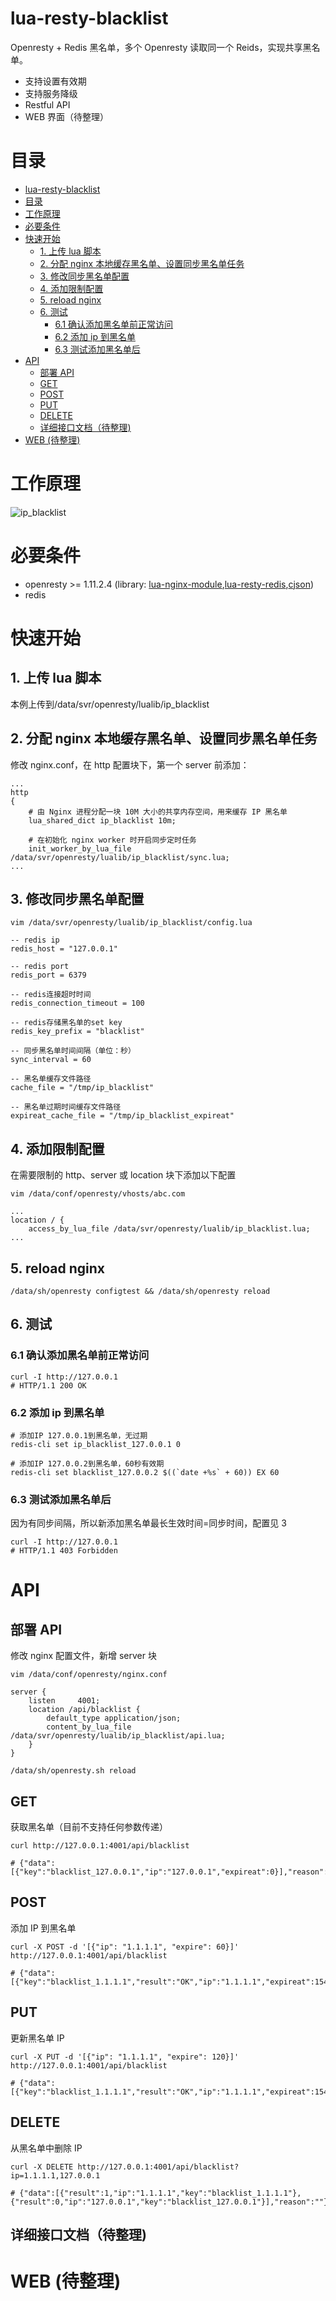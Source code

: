 # lua-resty-blacklist

Openresty + Redis 黑名单，多个 Openresty 读取同一个 Reids，实现共享黑名单。

- 支持设置有效期
- 支持服务降级
- Restful API
- WEB 界面（待整理）

# 目录

- [lua-resty-blacklist](#lua-resty-blacklist)
- [目录](#%E7%9B%AE%E5%BD%95)
- [工作原理](#%E5%B7%A5%E4%BD%9C%E5%8E%9F%E7%90%86)
- [必要条件](#%E5%BF%85%E8%A6%81%E6%9D%A1%E4%BB%B6)
- [快速开始](#%E5%BF%AB%E9%80%9F%E5%BC%80%E5%A7%8B)
    - [1. 上传 lua 脚本](#1-%E4%B8%8A%E4%BC%A0-lua-%E8%84%9A%E6%9C%AC)
    - [2. 分配 nginx 本地缓存黑名单、设置同步黑名单任务](#2-%E5%88%86%E9%85%8D-nginx-%E6%9C%AC%E5%9C%B0%E7%BC%93%E5%AD%98%E9%BB%91%E5%90%8D%E5%8D%95%E8%AE%BE%E7%BD%AE%E5%90%8C%E6%AD%A5%E9%BB%91%E5%90%8D%E5%8D%95%E4%BB%BB%E5%8A%A1)
    - [3. 修改同步黑名单配置](#3-%E4%BF%AE%E6%94%B9%E5%90%8C%E6%AD%A5%E9%BB%91%E5%90%8D%E5%8D%95%E9%85%8D%E7%BD%AE)
    - [4. 添加限制配置](#4-%E6%B7%BB%E5%8A%A0%E9%99%90%E5%88%B6%E9%85%8D%E7%BD%AE)
    - [5. reload nginx](#5-reload-nginx)
    - [6. 测试](#6-%E6%B5%8B%E8%AF%95)
        - [6.1 确认添加黑名单前正常访问](#61-%E7%A1%AE%E8%AE%A4%E6%B7%BB%E5%8A%A0%E9%BB%91%E5%90%8D%E5%8D%95%E5%89%8D%E6%AD%A3%E5%B8%B8%E8%AE%BF%E9%97%AE)
        - [6.2 添加 ip 到黑名单](#62-%E6%B7%BB%E5%8A%A0-ip-%E5%88%B0%E9%BB%91%E5%90%8D%E5%8D%95)
        - [6.3 测试添加黑名单后](#63-%E6%B5%8B%E8%AF%95%E6%B7%BB%E5%8A%A0%E9%BB%91%E5%90%8D%E5%8D%95%E5%90%8E)
- [API](#api)
    - [部署 API](#%E9%83%A8%E7%BD%B2-api)
    - [GET](#get)
    - [POST](#post)
    - [PUT](#put)
    - [DELETE](#delete)
    - [详细接口文档（待整理)](#%E8%AF%A6%E7%BB%86%E6%8E%A5%E5%8F%A3%E6%96%87%E6%A1%A3%E5%BE%85%E6%95%B4%E7%90%86)
- [WEB (待整理)](#web-%E5%BE%85%E6%95%B4%E7%90%86)

# 工作原理

![ip_blacklist](/docs/pic/ip_blacklist.png)

# 必要条件

- openresty >= 1.11.2.4 (library: [lua-nginx-module](https://github.com/openresty/lua-nginx-module),[lua-resty-redis](https://github.com/openresty/lua-resty-redis),[cjson](https://www.kyne.com.au/~mark/software/lua-cjson.php))
- redis

# 快速开始

## 1. 上传 lua 脚本

本例上传到/data/svr/openresty/lualib/ip_blacklist

## 2. 分配 nginx 本地缓存黑名单、设置同步黑名单任务

修改 nginx.conf，在 http 配置块下，第一个 server 前添加：

```
...
http
{
    # 由 Nginx 进程分配一块 10M 大小的共享内存空间，用来缓存 IP 黑名单
    lua_shared_dict ip_blacklist 10m;

    # 在初始化 nginx worker 时开启同步定时任务
    init_worker_by_lua_file /data/svr/openresty/lualib/ip_blacklist/sync.lua;
...
```

## 3. 修改同步黑名单配置

```
vim /data/svr/openresty/lualib/ip_blacklist/config.lua
```

```
-- redis ip
redis_host = "127.0.0.1"

-- redis port
redis_port = 6379

-- redis连接超时时间
redis_connection_timeout = 100

-- redis存储黑名单的set key
redis_key_prefix = "blacklist"

-- 同步黑名单时间间隔（单位：秒）
sync_interval = 60

-- 黑名单缓存文件路径
cache_file = "/tmp/ip_blacklist"

-- 黑名单过期时间缓存文件路径
expireat_cache_file = "/tmp/ip_blacklist_expireat"
```

## 4. 添加限制配置

在需要限制的 http、server 或 location 块下添加以下配置

```
vim /data/conf/openresty/vhosts/abc.com
```

```
...
location / {
    access_by_lua_file /data/svr/openresty/lualib/ip_blacklist.lua;
...
```

## 5. reload nginx

```
/data/sh/openresty configtest && /data/sh/openresty reload
```

## 6. 测试

### 6.1 确认添加黑名单前正常访问

```
curl -I http://127.0.0.1
# HTTP/1.1 200 OK
```

### 6.2 添加 ip 到黑名单

```
# 添加IP 127.0.0.1到黑名单，无过期
redis-cli set ip_blacklist_127.0.0.1 0

# 添加IP 127.0.0.2到黑名单，60秒有效期
redis-cli set blacklist_127.0.0.2 $((`date +%s` + 60)) EX 60
```

### 6.3 测试添加黑名单后

因为有同步间隔，所以新添加黑名单最长生效时间=同步时间，配置见 3

```
curl -I http://127.0.0.1
# HTTP/1.1 403 Forbidden
```

# API

## 部署 API

修改 nginx 配置文件，新增 server 块

```
vim /data/conf/openresty/nginx.conf
```

```
server {
    listen     4001;
    location /api/blacklist {
        default_type application/json;
        content_by_lua_file /data/svr/openresty/lualib/ip_blacklist/api.lua;
    }
}
```

```
/data/sh/openresty.sh reload
```

## GET

获取黑名单（目前不支持任何参数传递）

```
curl http://127.0.0.1:4001/api/blacklist

# {"data":[{"key":"blacklist_127.0.0.1","ip":"127.0.0.1","expireat":0}],"reason":""}
```

## POST

添加 IP 到黑名单

```
curl -X POST -d '[{"ip": "1.1.1.1", "expire": 60}]' http://127.0.0.1:4001/api/blacklist

# {"data":[{"key":"blacklist_1.1.1.1","result":"OK","ip":"1.1.1.1","expireat":1543386920}],"reason":""}
```

## PUT

更新黑名单 IP

```
curl -X PUT -d '[{"ip": "1.1.1.1", "expire": 120}]' http://127.0.0.1:4001/api/blacklist

# {"data":[{"key":"blacklist_1.1.1.1","result":"OK","ip":"1.1.1.1","expireat":1543387100}],"reason":""}
```

## DELETE

从黑名单中删除 IP

```
curl -X DELETE http://127.0.0.1:4001/api/blacklist?ip=1.1.1.1,127.0.0.1

# {"data":[{"result":1,"ip":"1.1.1.1","key":"blacklist_1.1.1.1"},{"result":0,"ip":"127.0.0.1","key":"blacklist_127.0.0.1"}],"reason":""}
```

## 详细接口文档（待整理)

# WEB (待整理)
